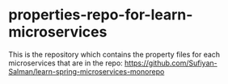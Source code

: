 # properties-repo-for-learn-microservices
This is the repository which contains the property files for each microservices that are in the repo: https://github.com/Sufiyan-Salman/learn-spring-microservices-monorepo

